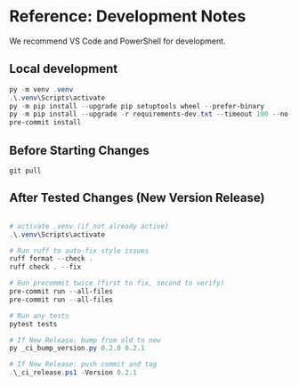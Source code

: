 # Reference: Development Notes

We recommend VS Code and PowerShell for development.

## Local development

```powershell
py -m venv .venv
.\.venv\Scripts\activate
py -m pip install --upgrade pip setuptools wheel --prefer-binary
py -m pip install --upgrade -r requirements-dev.txt --timeout 100 --no-cache-dir
pre-commit install
```

## Before Starting Changes

```shell
git pull
```

## After Tested Changes (New Version Release)

```powershell

# activate .venv (if not already active)
.\.venv\Scripts\activate

# Run ruff to auto-fix style issues
ruff format --check .
ruff check . --fix

# Run precommit twice (first to fix, second to verify)
pre-commit run --all-files
pre-commit run --all-files

# Run any tests
pytest tests

# If New Release: bump from old to new
py _ci_bump_version.py 0.2.0 0.2.1

# If New Release: push commit and tag
.\_ci_release.ps1 -Version 0.2.1
```
